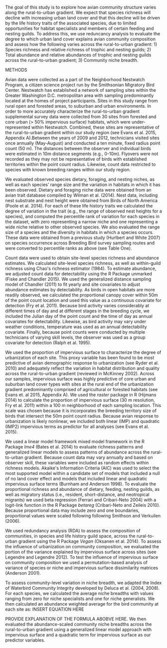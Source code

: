 The goal of this study is to explore how avian community structure varies along the rural-to-urban gradient. We expect that species richness will decline with increasing urban land cover and that this decline will be driven by the life history traits of the associated species, due to limited opportunities for habitat specialists and members of certain feeding and nesting guilds. To address this, we use reduncancy analysis to evaluate the degree to which urban land cover explains avian community composition and assess how the following varies across the rural-to-urban gradient: 1) Species richness and relative richness of trophic and nesting guilds; 2) Total abundance and relative abundances of trophic and nesting guilds across the rural-to-urban gradient; 3) Community niche breadth.

METHODS

Avian data were collected as a part of the Neighborhood Nestwatch Program, a citizen science project run by the Smithsonian Migratory Bird Center. Nestwatch has established a network of sampling sites within the Greater Washington D.C. metropolitan area with sampling predominantly located at the homes of project participants. Sites in this study range from rural open and forested areas, to suburban and urban environments. In order to more accurately characterize the rural-to-urban gradient supplemental survey data were collected from 30 sites from forested and core urban (> 50% impervious surface) habitats, which were under-represented within Nestwatch. Combined, these sites are representative of the rural-to-urban gradient within our study region (see Evans et al. 2015, Appendix A).Between the years of 2009 and 2012, technicians visited sites once annually (May-August) and conducted a ten minute, fixed radius point count (50 m). The distances between the observer and individual birds were estimated in 10m distance segments (e.g., 0-10m). Flyovers were not recorded as they may not be representative of birds with established territories within the point count radius. Likewise, count data restricted to species with known breeding ranges within our study region.

We evaluated observed species dietary, foraging, and nesting niches, as well as each species’ range size and the variation in habitats in which it has been observed.  Dietary and foraging niche data were obtained from an avian trait database compiled by Wilman et al. (2014). Nest data, including nest substrate and nest height were obtained from Birds of North America (Poole et al. 2014). For each of these life history traits we calculated the degree of variation in the trait (e.g., the range of observed nest heights for a species), and computed the percentile rank of variation for each species in the dataset, with zero representing a narrow niche and one representing a wide niche relative to other observed species. We also evaluated the range size of a species and the diversity in habitats in which a species occurs. These data were obtained from a previous study (Hurlbert and White 2007) on species occurrence across Breeding Bird survey sampling routes and were converted to percentile ranks as above (see Table One).

Count data were used to obtain site-level species richness and abundance estimates. We calculated site-level species richness, as well as within-guild richness using Chao's richness estimator (1984). To estimate abundance, we adjusted count data for detectability using the R Package unmarked (Fiske and Chandler 2015). We used the generalized distance sampling model of Chandler (2011) to fit yearly and site covariates to adjust abundance estimates by detectability. As birds in open habitats are more readily observed, we calculated the proportional canopy cover within 50m of the point count location and used this value as a continuous covariate for detection (Fry et al. 2011). Because bird activity varies considerably at different times of day and at different stages in the breeding cycle, we included the Julian day of the point count and the time of day as annual covariates for detectability. Likewise, as bird activity may vary under weather conditions, temperature was used as an annual detectability covariate. Finally, because point counts were conducted by multiple technicians of varying skill levels, the observer was used as a group covariate for detection (Ralph et al. 1995).

We used the proportion of impervious surface to characterize the degree of urbanization of each site. This proxy variable has been found to be most predictive of avian demographic response to urbanization (see Ryder et al. 2010) and adequately reflect the variation in habitat distribution and quality across the rural-to-urban gradient (reviewed in McKinney 2002). Across our samples, impervious surface was highly predictive of core urban and suburban land cover types with sites at the rural end of the urbanization gradient predominantly comprised of agricultural or forested habitats (see Evans et. al 2015, Appendix A). We used the _raster_ package in R (Hijmans 2014) to calculate the proportion of impervious surface (30 m resolution, Fry et al. 2011) within a 100 m neighborhood of each sampling location. This scale was chosen because it is incorporates the breeding territory size of birds that intersect the 50m point count radius. Because avian response to urbanization is likely nonlinear, we included both linear (IMP) and quadratic (IMP2) impervious terms as predictor for all analyses (see Evans et al. 2015). 

We used a linear model framework mixed model framework in the R Package _lme4_ (Bates et al. 2014) to evaluate richness patterns and generalized linear models to assess patterns of abundance across the rural-to-urban gradient. Because count data may vary annually and based on observer skill, these variables were included as random effects within richness models. Akaike's Information Criteria (AIC) was used to select the most supported model within a candidate set of models that included a null of no land cover effect and models that included linear and quadratic impervious surface terms (Burnham and Anderson 1998). To evaluate the proportional richness and abundance of dietary, feeding, nesting guilds, as well as migratory status (i.e., resident, short-distance, and neotropical migrants) we used beta regression (Ferrari and Cribari-Neto 2004) with a logit-link function in the R Package _betareg_ (Cribari-Neto and Zeileis 2010). Because proportional data may include zero and one boundaries, proportional values were scaled following following Smithson and Verkuilen (2006).

We used redundancy analysis (RDA) to assess the composition of communities, in species and life history guild space, across the rural-to-urban gradient using the R Package _Vegan_ (Oksanen et al. 2014). To assess the influence of urbanization on community composition, we evaluated the portion of the variance explained by impervious surface across sites (see Legendre and Legendre 2012). To test the influence of impervious surface on community composition we used a permutation-based analysis of variance of species or niche and impervious surface dissimilarity matrices  (Anderson 2001).

To assess community-level variation in niche breadth, we adapted the Index of Waterbird Community Integrity developed by Deluca et al. (2004, 2008). For each species, we calculated the average niche breadths with values ranging from zero for niche specialists and one for niche generalists. We then calculated an abundance weighted average for the bird community at each site as: INSERT EQUATION HERE

PROVIDE EXPLANATION OF THE FORMULA ABOBVE HERE. We then evaluated the abundance-scaled community niche breadths across the rural-to-urban gradient using a generalized linear model approach with impervious surface and a quadratic term for impervious surface as our predictor variables. 




